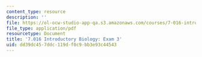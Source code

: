 ```yaml
---
content_type: resource
description: ''
file: https://ol-ocw-studio-app-qa.s3.amazonaws.com/courses/7-016-introductory-biology-fall-2018/dd39dc457ddc119df0c9bb3e93c44543_MIT7_016F18exam3.pdf
file_type: application/pdf
resourcetype: Document
title: '7.016 Introductory Biology: Exam 3'
uid: dd39dc45-7ddc-119d-f0c9-bb3e93c44543
---
```


